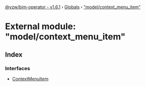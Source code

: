 [@yzw/bim-operator - v1.6.1](../README.md) › [Globals](../globals.md) › ["model/context_menu_item"](_model_context_menu_item_.md)

# External module: "model/context_menu_item"

## Index

### Interfaces

* [ContextMenuItem](../interfaces/_model_context_menu_item_.contextmenuitem.md)
